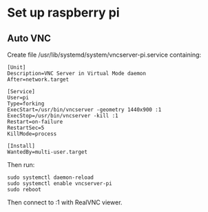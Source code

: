 # Set up raspberry pi

## Auto VNC
Create file /usr/lib/systemd/system/vncserver-pi.service containing:
```
[Unit]
Description=VNC Server in Virtual Mode daemon
After=network.target

[Service]
User=pi
Type=forking
ExecStart=/usr/bin/vncserver -geometry 1440x900 :1
ExecStop=/usr/bin/vncserver -kill :1
Restart=on-failure
RestartSec=5
KillMode=process

[Install]
WantedBy=multi-user.target
```

Then run:
```
sudo systemctl daemon-reload
sudo systemctl enable vncserver-pi
sudo reboot
```
Then connect to <hostname>:1 with RealVNC viewer.
